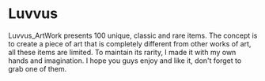# Luvvus
Luvvus_ArtWork presents 100 unique, classic and rare items. The concept is to create a piece of art that is completely different from other works of art, all these items are limited. To maintain its rarity, I made it with my own hands and imagination. I hope you guys enjoy and like it, don't forget to grab one of them.
